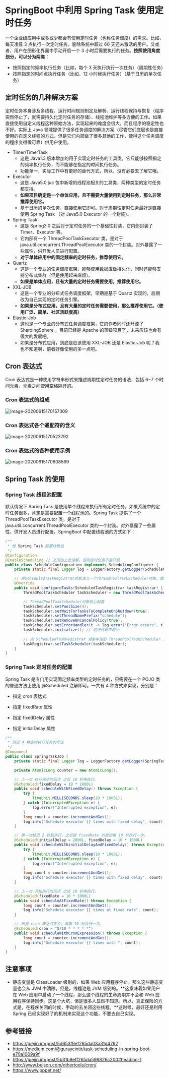 # SpringBoot 中利用 Spring Task 使用定时任务

一个企业级应用中或多或少都会有使用定时任务（也称任务调度）的需求。比如，每天凌晨 3 点执行一次定时任务，删除系统中超过 60 天还未激活的用户。又或者，用户在图形化界面中手动开启一个 3 小时后需要执行的任务。**按照使用角度划分，可以分为两类：**

- 按照指定的频率执行任务（比如，每个 3 天执行执行一次任务）（周期性任务）
- 按照指定的时间点执行任务（比如，12 小时候执行任务）（基于日历的单次任务）

## 定时任务的几种解决方案

定时任务本身涉及多线程、运行时间规则制定及解析、运行线程保持与恢复（程序突然停止了，就需要持久化定时任务的存储）、线程池维护等多方便的工作。如果直接使用自定义线程这种原始方法，实现起来的难度会很大，而且程序的稳定性也不好。实际上 Java 领域提供了很多任务调度的解决方案（尽管它们底层也是直接使用的自定义线程的方式，但是它们内部做了很多其他的工作，使得这个任务调度的程序变得很可靠）供用户使用。

- Timer/TimerTask
  - 这是 Java1.3 版本增加的用于实现定时任务的工具类，它只能够按照指定的频率执行任务，而不能够在指定的时间执行任务。
  - 功能单一，实际工作中有更好的替代方式，所以，没有必要去了解它哦。
- Executor
  - 这是 Java5.0 juc 包中新增的线程池相关的工具类，两种类型的定时任务都支持。
  - **如果项目确定是一个单体应用，且不需要大量使用到定时任务，那么非常推荐使用它。**
  - 基于日历的单次任务，直接使用它即可。对于周期性定时任务最好是直接使用 Spring Task （对 Java5.0 Executor 的一个封装）。
- Spring Task
  - 这是 Spring3.0 之后对于定时任务的一个基础性封装，它内部封装了 Timer、Executor 等。
  - 它内部有一个 ThreadPoolTaskExecutor 类，是对于 java.util.concurrent.ThreadPoolExecutor 类的一个封装。对外暴露了一些属性，供开发人员进行配置。
  - **对于单体应用中的固定频率的定时任务，推荐使用它。**
- Quartz
  - 这是一个专业的任务调度框架，能够使用数据库做持久化，同时还能够支持分布式集群（但是使用起来麻烦）。
  - **如果是单体应用，且有大量的定时任务需要使用，推荐使用它。**
- XXL-JOB
  - 这是一个专业的分布式任务调度框架，早期是基于 Quartz 实现的，后期改为自己实现的定时任务引擎。
  - **如果是分布式应用，且有大量的定时任务需要使用，那么推荐使用它。（使用广泛、简单、社区活跃度高）**
- Elastic-Job
  - 这也是一个专业的分布式任务调度框架，它的作者同时还开源了 ShardingSphere ，目前已经是 Apache 的顶级项目了，未来应该也会有很大的发展吧。
  - 如果是分布式应用，到底是应该使用 XXL-JOB 还是 Elastic-Job 呢？我也不知道啊，前者好像使用的多一点吧。

## Cron 表达式

Cron 表达式是一种使用字符串形式来描述周期性定时任务的语法，包括 6~7 个时间元素，元素之间使用空格隔开的。

### Cron 表达式的组成

![image-20200615170157309](C:\Users\keqi\AppData\Roaming\Typora\typora-user-images\image-20200615170157309.png)

### Cron 表达式各个通配符的含义

![image-20200615170523792](C:\Users\keqi\AppData\Roaming\Typora\typora-user-images\image-20200615170523792.png)

### Cron 表达式的各种使用示例

![image-20200615170608569](C:\Users\keqi\AppData\Roaming\Typora\typora-user-images\image-20200615170608569.png)

## Spring Task 的使用

### Spring Task 线程池配置

默认情况下 Spring Task 是使用单个线程来执行所有定时任务，如果系统中的定时任务很多，肯定是需要配置一个线程池的。Spring Task 提供了一个ThreadPoolTaskExecutor 类，是对于 java.util.concurrent.ThreadPoolExecutor 类的一个封装。对外暴露了一些属性，供开发人员进行配置。SpringBoot 中配置线程池的方式如下：

```java
/**
 * 给 Spring Task 配置线程池
 */
@Configuration
@EnableScheduling // 必须加上此注解，否则定时任务不会开启
public class ScheduleConfiguration implements SchedulingConfigurer {
	private static final Logger log = LoggerFactory.getLogger(ScheduleConfiguration.class);

	// 给ScheduledTaskRegistrar对象注入一个ThreadPoolTaskScheduler对象，就拥有了使用线程池来执行定时任务的能力
	@Override
	public void configureTasks(ScheduledTaskRegistrar taskRegistrar) {
		ThreadPoolTaskScheduler taskScheduler = new ThreadPoolTaskScheduler();

		// ThreadPoolTaskScheduler对象核心配置
		taskScheduler.setPoolSize(4);
		taskScheduler.setWaitForTasksToCompleteOnShutdown(true);
		taskScheduler.setThreadNamePrefix("schedule");
		taskScheduler.setRemoveOnCancelPolicy(true);
		taskScheduler.setErrorHandler(t -> log.error("Error occurs", t));
		taskScheduler.initialize(); // 这行代码不能少
		
		// 向 ScheduledTaskRegistrar 对象中注册 ThreadPoolTaskScheduler 对象
		taskRegistrar.setTaskScheduler(taskScheduler);
	}
}
```

### Spring Task 定时任务的配置

Spring Task 是专门用实现固定频率类型的定时任务的，只需要在一个 POJO 类的普通方法上使用  @Scheduled 注解即可。一共有 4 种方式来实现，分别是：

- 指定 cron 表达式

- 指定 fixedRate 属性
- 指定 fixedDelay 属性
- 指定 initialDelay 属性

```java
/**
 * 测试 4 种定时执行任务的写法
 */
@Component
public class SpringTaskJob {
	private static final Logger log = LoggerFactory.getLogger(SpringTaskJob.class);

	private AtomicLong counter = new AtomicLong();

	// 上一次 执行完毕时间点 之后 10 秒再执行。
	@Scheduled(fixedDelay = 10 * 1000L)
	public void scheduleWithFixedDelay() throws Exception {
		try {
			TimeUnit.MILLISECONDS.sleep(10 * 1000L);
		} catch (InterruptedException e) {
			log.error("Interrupted exception", e);
		}
		long count = counter.incrementAndGet();
		log.info("Schedule executor {} times with fixed delay", count);
	}

	// 第一次延迟 2 秒后执行，之后按 fixedRate 的规则每 10 秒执行一次。
	@Scheduled(initialDelay = 2000L, fixedDelay = 10 * 1000L)
	public void scheduleWithinitialDelayAndFixedDelay() throws Exception {
		try {
			TimeUnit.MILLISECONDS.sleep(10 * 1000L);
		} catch (InterruptedException e) {
			log.error("Interrupted exception", e);
		}
		long count = counter.incrementAndGet();
		log.info("Schedule executor {} times with fixed delay", count);
	}

	// 上一次 开始执行时间点 之后 10 秒再执行。
	@Scheduled(fixedRate = 10 * 1000L)
	public void scheduleAtFixedRate() throws Exception {
		long count = counter.incrementAndGet();
		log.info("Schedule executor {} times at fixed rate", count);
	}

	// 根据 cron 表达式定义，每隔 10 秒执行一次。
	@Scheduled(cron = "0/10 * * * * *")
	public void scheduleWithCronExpression() throws Exception {
		long count = counter.incrementAndGet();
		log.info("Schedule executor {} times with ", count);
	}
}
```

## 注意事项

- 静态变量是 ClassLoader 级别的，如果 Web 应用程序停止，那么这些静态变量也会从 JVM 中清除。但是，线程池是 JVM 级别的。**这意味着如果用户在 Web 应用中启动了一个线程，那么这个线程的生命周期并不会和 Web 应用程序保持同步。这是个大坑，但是很多人显然不知道。所以，真正保险的方式是，在程序关闭的时候，手动的去关闭这些线程。**这时候，最好还是利用 Spring 已经实现好了的机制来实现这个功能，不要去自己实现。

## 参考链接

- https://juejin.im/post/5d653f9ef265da03a31d4792
- https://medium.com/@guraycintir/task-scheduling-in-spring-boot-e70a1069a9f
- https://juejin.im/post/5b31b9eff265da598826c200#heading-1
- http://www.bejson.com/othertools/cron/
- https://www.pppet.net/




